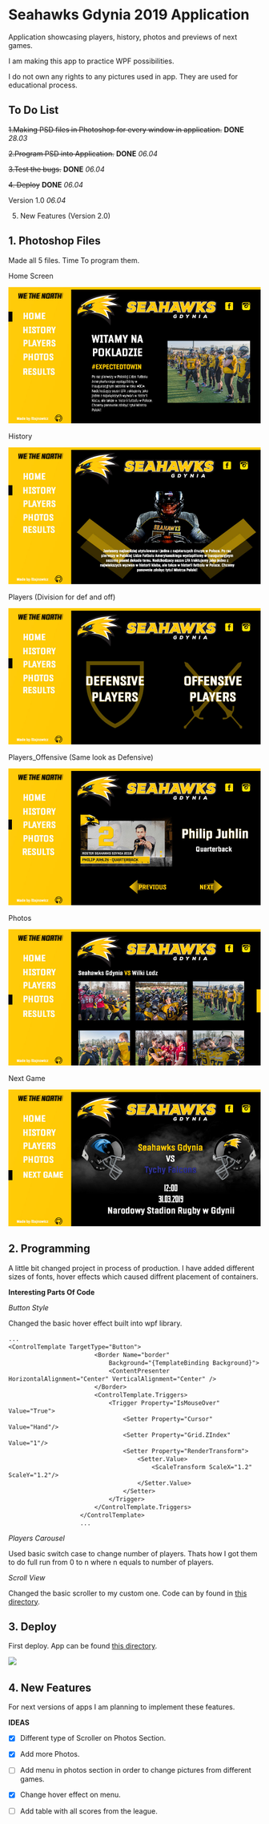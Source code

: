 # Seahawks Gdynia 2019 Application

Application showcasing players, history, photos and previews of next games. 

I am making this app to practice WPF possibilities. 

I do not own any rights to any pictures used in app. They are used for educational process. 

## To Do List

~~1.Making PSD files in Photoshop for every window in application.~~  **DONE** *28.03*

~~2.Program PSD into Application.~~ **DONE** *06.04*

~~3.Test the bugs.~~ **DONE** *06.04*

~~4. Deploy~~ **DONE** *06.04*

Version 1.0 *06.04*


5. New Features (Version 2.0)

## 1. Photoshop Files

Made all 5 files. Time To program them.


Home Screen

![Home Screen](https://github.com/Dajnowicz/Seahawks_Application2019/blob/master/SeahawksApp/Files/psd/SEAHWKS%20HOME.jpg)

History

![Home Screen](https://github.com/Dajnowicz/Seahawks_Application2019/blob/master/SeahawksApp/Files/psd/SEAHWKS%20History.jpg)

Players (Division for def and off)

![Home Screen](https://github.com/Dajnowicz/Seahawks_Application2019/blob/master/SeahawksApp/Files/psd/SEAHWKS%20PLAYERS.jpg)

Players_Offensive (Same look as Defensive)

![Home Screen](https://github.com/Dajnowicz/Seahawks_Application2019/blob/master/SeahawksApp/Files/psd/SEAHWKS%20PLAYERS_OFFENSIVE.jpg)

Photos

![Home Screen](https://github.com/Dajnowicz/Seahawks_Application2019/blob/master/SeahawksApp/Files/psd/SEAHWKS%20PHOTOS.jpg)

Next Game

![Home Screen](https://github.com/Dajnowicz/Seahawks_Application2019/blob/master/SeahawksApp/Files/psd/SEAHWKS%20NEXT_GAME.jpg)


## 2. Programming 

A little bit changed project in process of production. I have added different sizes of fonts, hover effects which caused diffrent placement of containers. 

**Interesting Parts Of Code**

*Button Style*

Changed the basic hover effect built into wpf library.
```XAML
...
<ControlTemplate TargetType="Button">
                        <Border Name="border" 
                            Background="{TemplateBinding Background}">
                            <ContentPresenter HorizontalAlignment="Center" VerticalAlignment="Center" />
                        </Border>
                        <ControlTemplate.Triggers>
                            <Trigger Property="IsMouseOver" Value="True">
                                <Setter Property="Cursor" Value="Hand"/>
                                <Setter Property="Grid.ZIndex" Value="1"/>
                                <Setter Property="RenderTransform">
                                    <Setter.Value>
                                        <ScaleTransform ScaleX="1.2" ScaleY="1.2"/>
                                    </Setter.Value>
                                </Setter>
                            </Trigger>
                        </ControlTemplate.Triggers>
                    </ControlTemplate>
                    ...
```

*Players Carousel*

Used basic switch case to change number of players. Thats how I got them to do full run from 0 to n where n equals to number of players. 

*Scroll View*

Changed the basic scroller to my custom one. Code can by found in [this directory](https://github.com/Dajnowicz/Seahawks_Application2019/blob/master/SeahawksApp/Resources.xaml).


## 3. Deploy

First deploy. App can be found [this directory](https://github.com/Dajnowicz/Seahawks_Application2019/tree/master/SeahawksApp/Deploy).

![](https://github.com/Dajnowicz/Seahawks_Application2019/blob/master/SeahawksApp/Files/Video/SeahawksApp.gif)

## 4. New Features

For next versions of apps I am planning to implement these features.

**IDEAS**
- [x]  Different type of Scroller on Photos Section.
- [x]  Add more Photos. 
- [ ]  Add menu in photos section in order to change pictures from different games.
- [x]  Change hover effect on menu. 
- [ ]  Add table with all scores from the league.


